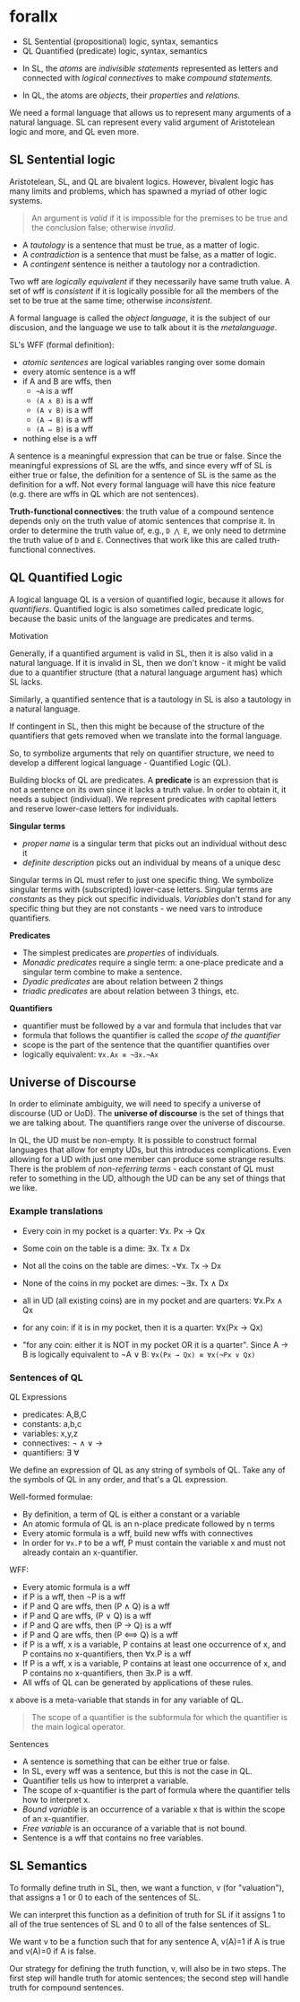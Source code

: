 # forallx

- SL Sentential (propositional) logic, syntax, semantics
- QL Quantified (predicate) logic, syntax, semantics

* In SL, the *atoms* are *indivisible statements* represented as letters and connected with *logical connectives* to make *compound statements*.

* In QL, the atoms are *objects*, their *properties* and *relations*.

We need a formal language that allows us to represent many arguments of a natural language. SL can represent every valid argument of Aristotelean logic and more, and QL even more.


## SL Sentential logic

Aristotelean, SL, and QL are bivalent logics. However, bivalent logic has many limits and problems, which has spawned a myriad of other logic systems.

> An argument is *valid* if it is impossible for the premises to be true and the conclusion false; otherwise *invalid*.

* A *tautology* is a sentence that must be true, as a matter of logic.
* A *contradiction* is a sentence that must be false, as a matter of logic.
* A *contingent* sentence is neither a tautology nor a contradiction.

Two wff are *logically equivalent* if they necessarily have same truth value. A set of wff is *consistent* if it is logically possible for all the members of the set to be true at the same time; otherwise *inconsistent*.

A formal language is called the *object language*, it is the subject of our discusion, and the language we use to talk about it is the *metalanguage*.


SL's WFF (formal definition):
- *atomic sentences* are logical variables ranging over some domain
- every atomic sentence is a wff
- if A and B are wffs, then
  - `¬A` is a wff
  - `(A ∧ B)` is a wff
  - `(A ∨ B)` is a wff
  - `(A → B)` is a wff
  - `(A ⇔ B)` is a wff
- nothing else is a wff


A sentence is a meaningful expression that can be true or false. Since the meaningful expressions of SL are the wffs, and since every wff of SL is either true or false, the definition for a sentence of SL is the same as the definition for a wff. Not every formal language will have this nice feature (e.g. there are wffs in QL which are not sentences).

**Truth-functional connectives**: the truth value of a compound sentence depends only on the truth value of atomic sentences that comprise it. In order to determine the truth value of, e.g., `D ⋀ E`, we only need to detrmine the truth value of `D` and `E`. Connectives that work like this are called truth-functional connectives.


## QL Quantified Logic

A logical language QL is a version of quantified logic, because it allows for *quantifiers*. Quantified logic is also sometimes called predicate logic, because the basic units of the language are predicates and terms.


Motivation

Generally, if a quantified argument is valid in SL, then it is also valid in a natural language. If it is invalid in SL, then we don't know - it might be valid due to a quantifier structure (that a natural language argument has) which SL lacks.

Similarly, a quantified sentence that is a tautology in SL is also a tautology in a natural language.

If contingent in SL, then this might be because of the structure of the quantifiers that gets removed when we translate into the formal language.

So, to symbolize arguments that rely on quantifier structure, we need to develop a different logical language - Quantified Logic (QL).

Building blocks of QL are predicates. A **predicate** is an expression that is not a sentence on its own since it lacks a truth value. In order to obtain it, it needs a subject (individual). We represent predicates with capital letters and reserve lower-case letters for individuals.


**Singular terms**
- *proper name* is a singular term that picks out an individual without desc it
- *definite description* picks out an individual by means of a unique desc

Singular terms in QL must refer to just one specific thing. We symbolize singular terms with (subscripted) lower-case letters. Singular terms are *constants* as they pick out specific individuals. *Variables* don't stand for any specific thing but they are not constants - we need vars to introduce quantifiers.

**Predicates**
- The simplest predicates are *properties* of individuals.
- *Monadic predicates* require a single term: a one-place predicate and a singular term combine to make a sentence.
- *Dyadic predicates* are about relation between 2 things
- *triadic predicates* are about relation between 3 things, etc.


**Quantifiers**
- quantifier must be followed by a var and formula that includes that var
- formula that follows the quantifier is called the *scope of the quantifier*
- scope is the part of the sentence that the quantifier quantifies over
- logically equivalent: `∀x.Ax ≡ ¬∃x.¬Ax`


## Universe of Discourse

In order to eliminate ambiguity, we will need to specify a universe of discourse (UD or UoD). The **universe of discourse** is the set of things that we are talking about. The quantifiers range over the universe of discourse.


In QL, the UD must be non-empty. It is possible to construct formal languages that allow for empty UDs, but this introduces complications. Even allowing for a UD with just one member can produce some strange results. There is the problem of *non-referring terms* - each constant of QL must refer to something in the UD, although the UD can be any set of things that we like.


### Example translations

- Every coin in my pocket is a quarter:      ∀x. Px -> Qx
- Some coin on the table is a dime:          ∃x. Tx ∧ Dx
- Not all the coins on the table are dimes: ¬∀x. Tx -> Dx
- None of the coins in my pocket are dimes: ¬∃x. Tx ∧ Dx

- all in UD (all existing coins) are in my pocket and are quarters: ∀x.Px ∧ Qx
- for any coin: if it is in my pocket, then it is a quarter: ∀x(Px → Qx)
- "for any coin: either it is NOT in my pocket OR it is a quarter". Since A → B is logically equivalent to ¬A ∨ B: `∀x(Px → Qx) ≡ ∀x(¬Px ∨ Qx)`



### Sentences of QL

QL Expressions
- predicates: A,B,C
- constants: a,b,c
- variables: x,y,z
- connectives: ¬ ∧ ∨ →
- quantifiers: ∃ ∀

We define an expression of QL as any string of symbols of QL. Take any of the symbols of QL in any order, and that's a QL expression.


Well-formed formulae:
- By definition, a term of QL is either a constant or a variable
- An atomic formula of QL is an n-place predicate followed by n terms
- Every atomic formula is a wff, build new wffs with connectives
- In order for `∀x.P` to be a wff, P must contain the variable x and must not already contain an x-quantifier.

WFF:
- Every atomic formula is a wff
- if P is a wff, then ¬P is a wff
- if P and Q are wffs, then (P ∧ Q) is a wff
- if P and Q are wffs, (P ∨ Q) is a wff
- if P and Q are wffs, then (P → Q) is a wff
- if P and Q are wffs, then (P ⟺ Q) is a wff
- if P is a wff, x is a variable, P contains at least one occurrence of x, and P contains no x-quantifiers, then ∀x.P is a wff
- If P is a wff, x is a variable, P contains at least one occurrence of x, and P contains no x-quantifiers, then ∃x.P is a wff.
- All wffs of QL can be generated by applications of these rules.

x above is a meta-variable that stands in for any variable of QL.

> The scope of a quantifier is the subformula for which the quantifier is the main logical operator.

Sentences
- A sentence is something that can be either true or false.
- In SL, every wff was a sentence, but this is not the case in QL.
- Quantifier tells us how to interpret a variable.
- The scope of x-quantifier is the part of formula where the quantifier tells how to interpret x.
- *Bound variable* is an occurrence of a variable x that is within the scope of an x-quantifier.
- *Free variable* is an occurance of a variable that is not bound.
- Sentence is a wff that contains no free variables.

## SL Semantics

To formally define truth in SL, then, we want a function, v (for "valuation"), that assigns a 1 or 0 to each of the sentences of SL.

We can interpret this function as a definition of truth for SL if it assigns 1 to all of the true sentences of SL and 0 to all of the false sentences of SL.

We want v to be a function such that for any sentence A, v(A)=1 if A is true and v(A)=0 if A is false.

Our strategy for defining the truth function, v, will also be in two steps. The first step will handle truth for atomic sentences; the second step will handle truth for compound sentences.
